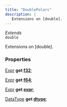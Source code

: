 ```yaml
---
title: "DoublePolars"
description: |
   Extensions on [double].
---
```

*Extends*  
<code>double</code>

 Extensions on [double].

### Properties
<dl>
<dt>

<span class="dart-code">[Expr] <strong>get [f32](f32)</strong>;</span>
</dt>
<dt>

<span class="dart-code">[Expr] <strong>get [f64](f64)</strong>;</span>
</dt>
<dt>

<span class="dart-code">[Expr] <strong>get [expr](expr)</strong>;</span>
</dt>
<dt>

<span class="dart-code">[DataType] <strong>get [dtype](dtype)</strong>;</span>
</dt>
</dl>


[Expr]: /reference/classes/expr
[DataType]: /reference/classes/datatype